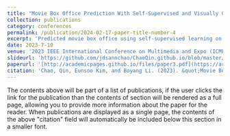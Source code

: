 ```yaml
---
title: "Movie Box Office Prediction With Self-Supervised and Visually Grounded Pretraining"
collection: publications
category: conferences
permalink: /publication/2024-02-17-paper-title-number-4
excerpt: 'Predicted movie box office using self-supervised learning on posters, improving accuracy by 14.6% and enabling generalization to other multimodal regression tasks.'
date: 2023-7-10
venue: '2023 IEEE International Conference on Multimedia and Expo (ICME)'
slideurl: 'https://github.com/jdsannchao/ChaoQin.github.io/blob/master/files/ICME_v3.pdf'
paperurl: '[http://academicpages.github.io/files/paper3.pdf](https://arxiv.org/pdf/2304.10311)'
citation: 'Chao, Qin, Eunsoo Kim, and Boyang Li. (2023). &quot;Movie Box Office Prediction With Self-Supervised and Visually Grounded Pretraining.&quot; <i>2023 IEEE International Conference on Multimedia and Expo (ICME). (pp. 1535-1540). IEEE.'
---
```

The contents above will be part of a list of publications, if the user clicks the link for the publication than the contents of section will be rendered as a full page, allowing you to provide more information about the paper for the reader. When publications are displayed as a single page, the contents of the above "citation" field will automatically be included below this section in a smaller font.
